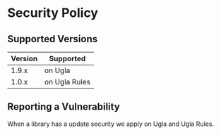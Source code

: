 # Security Policy

## Supported Versions

| Version | Supported          |
| ------- | ------------------ |
| 1.9.x   | on Ugla            |
| 1.0.x   | on Ugla Rules      |

## Reporting a Vulnerability

When a library has a update security we apply on Ugla and Ugla Rules.
